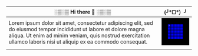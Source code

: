 <!-- ## Hi there 👋 
▀▄▀▄▀▄▀▄▀▄▀▄▀▄▀▄▀▄▀▄▀▄▀▄
-->

<!-- |▂▃▅▇█▓▒░۩۞۩    |    ░░░░▒▓█▇▅▃▂| -->
 |░▒░▒ Hi there 👋 ░▒░▒|(╯°□°）╯|
 |-----|-----|
 |Lorem ipsum dolor sit amet, consectetur adipiscing elit, sed do eiusmod tempor incididunt ut labore et dolore magna aliqua. Ut enim ad minim veniam, quis nostrud exercitation ullamco laboris nisi ut aliquip ex ea commodo consequat.|![Commits](https://github.com/sjlvanq/solar2d-patternflip-game-base/raw/main/sample.gif) |
 |||
 
<!--
**sjlvanq/sjlvanq** is a ✨ _special_ ✨ repository because its `README.md` (this file) appears on your GitHub profile.

Here are some ideas to get you started:

- 🔭 I’m currently working on ...
- 🌱 I’m currently learning ...
- 👯 I’m looking to collaborate on ...
- 🤔 I’m looking for help with ...
- 💬 Ask me about ...
- 📫 How to reach me: ...
- 😄 Pronouns: ...
- ⚡ Fun fact: ...
-->
